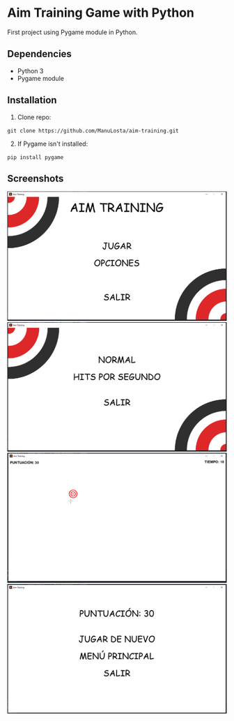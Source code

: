 # Aim Training Game with Python

First project using Pygame module in Python.

## Dependencies
* Python 3
* Pygame module

## Installation
1. Clone repo:
```
git clone https://github.com/ManuLosta/aim-training.git
```

2. If Pygame isn't installed:
```
pip install pygame
```

## Screenshots

![Screenshot](/screenshots/screenshot_1.png)
![Screenshot](/screenshots/screenshot_2.png)
![Screenshot](/screenshots/screenshot_3.png)
![Screenshot](/screenshots/screenshot_4.png)
